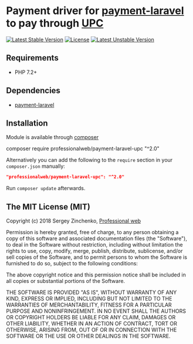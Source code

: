 Payment driver for [payment-laravel](https://github.com/SergioMadness/payment-laravel) to pay through [UPC](https://upc.ua/)
====

[![Latest Stable Version](https://poser.pugx.org/professionalweb/payment-laravel-upc/v/stable)](https://packagist.org/packages/professionalweb/payment-laravel-upc)
[![License](https://poser.pugx.org/professionalweb/payment-laravel-upc/license)](https://packagist.org/packages/professionalweb/payment-laravel-upc)
[![Latest Unstable Version](https://poser.pugx.org/professionalweb/payment-laravel-upc/v/unstable)](https://packagist.org/packages/professionalweb/payment-laravel-upc)


Requirements
------------
 - PHP 7.2+

Dependencies
------------
 - [payment-laravel](https://github.com/SergioMadness/payment-laravel)


Installation
------------
Module is available through [composer](https://getcomposer.org/)

composer require professionalweb/payment-laravel-upc "^2.0"

Alternatively you can add the following to the `require` section in your `composer.json` manually:

```json
"professionalweb/payment-laravel-upc": "^2.0"
```
Run `composer update` afterwards.


The MIT License (MIT)
---------------------

Copyright (c) 2018 Sergey Zinchenko, [Professional web](http://web-development.pw)

Permission is hereby granted, free of charge, to any person obtaining a copy
of this software and associated documentation files (the "Software"), to deal
in the Software without restriction, including without limitation the rights
to use, copy, modify, merge, publish, distribute, sublicense, and/or sell
copies of the Software, and to permit persons to whom the Software is
furnished to do so, subject to the following conditions:

The above copyright notice and this permission notice shall be included in all
copies or substantial portions of the Software.

THE SOFTWARE IS PROVIDED "AS IS", WITHOUT WARRANTY OF ANY KIND, EXPRESS OR
IMPLIED, INCLUDING BUT NOT LIMITED TO THE WARRANTIES OF MERCHANTABILITY,
    FITNESS FOR A PARTICULAR PURPOSE AND NONINFRINGEMENT. IN NO EVENT SHALL THE
AUTHORS OR COPYRIGHT HOLDERS BE LIABLE FOR ANY CLAIM, DAMAGES OR OTHER
LIABILITY, WHETHER IN AN ACTION OF CONTRACT, TORT OR OTHERWISE, ARISING FROM,
OUT OF OR IN CONNECTION WITH THE SOFTWARE OR THE USE OR OTHER DEALINGS IN THE
SOFTWARE.